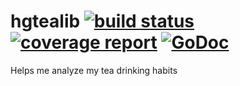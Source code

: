 # hgtealib [![build status](https://gitlab.com/HokieGeek/hgtealib/badges/master/build.svg)](https://gitlab.com/HokieGeek/hgtealib/commits/master) [![coverage report](https://gitlab.com/HokieGeek/hgtealib/badges/master/coverage.svg)](https://gitlab.com/HokieGeek/hgtealib/commits/master) [![GoDoc](http://godoc.org/gitlab.com/HokieGeek/hgtealib?status.png)](http://godoc.org/gitlab.com/HokieGeek/hgtealib)
Helps me analyze my tea drinking habits
